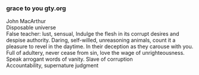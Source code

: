 ### grace to you gty.org
John MacArthur  
Disposable universe  
False teacher: lust, sensual, Indulge the flesh in its corrupt desires and despise authority. Daring, self-willed, unreasoning animals, count it a pleasure to revel in the daytime. In their deception as they carouse with you. Full of adultery, never cease from sin, love the wage of unrighteousness. Speak arrogant words of vanity. Slave of corruption  
Accountability, supernature judgment

